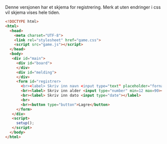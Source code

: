 Denne versjonen har et skjema for registrering.
Merk at uten endringer i css vil skjema vises hele tiden.

```html
<!DOCTYPE html>
<html>
  <head>
    <meta charset="UTF-8">
    <link rel="stylesheet" href="game.css">
    <script src="game.js"></script>
  </head>
  <body>
   <div id="main">
     <div id="board">
     </div>
     <div id="melding">
     </div>
     <form id="registrer>
       <br><label> Skriv inn navn <input type="text" placeholder="fornavn etternavn"></label>
       <br><label> Skriv inn alder <input type="number" min=12 max=90></label>
       <br><label> Skriv inn dato <input type="date"></label>
       <br>
       <br><button type="button">Lagre</button>
     </form>
   </div>
   <script>
     setup();
   </script>
  </body>
</html>
```